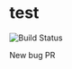 # test

![Build Status](https://github.com/vladgh/test/actions/workflows/debug.yml/badge.svg)

New bug PR
